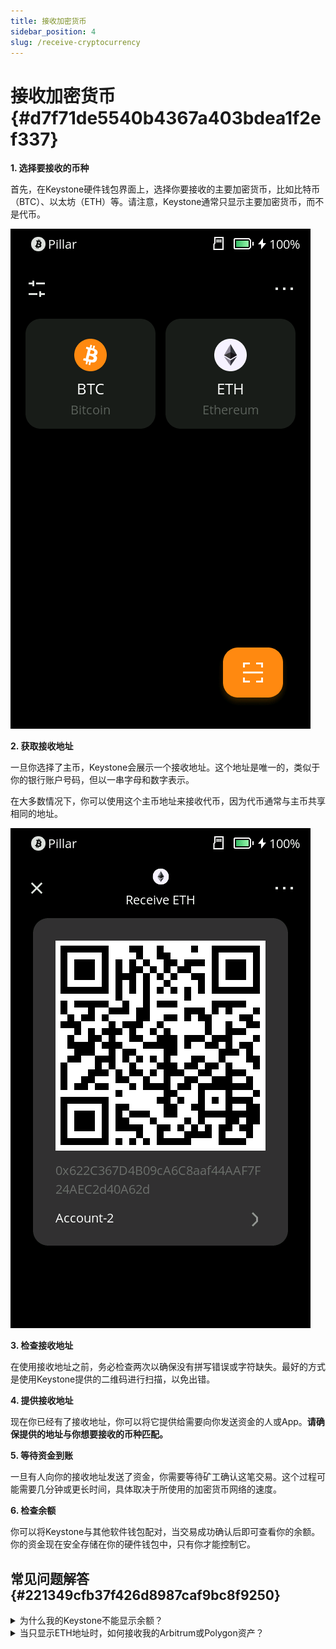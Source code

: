```yaml
---
title: 接收加密货币
sidebar_position: 4
slug: /receive-cryptocurrency
---
```




# 接收加密货币 {#d7f71de5540b4367a403bdea1f2ef337}


**1. 选择要接收的币种**


首先，在Keystone硬件钱包界面上，选择你要接收的主要加密货币，比如比特币（BTC）、以太坊（ETH）等。请注意，Keystone通常只显示主要加密货币，而不是代币。


![](./1105130454.bmp)


**2. 获取接收地址**


一旦你选择了主币，Keystone会展示一个接收地址。这个地址是唯一的，类似于你的银行账户号码，但以一串字母和数字表示。


在大多数情况下，你可以使用这个主币地址来接收代币，因为代币通常与主币共享相同的地址。


![](./1467345777.bmp)


**3. 检查接收地址**


在使用接收地址之前，务必检查两次以确保没有拼写错误或字符缺失。最好的方式是使用Keystone提供的二维码进行扫描，以免出错。


**4. 提供接收地址**


现在你已经有了接收地址，你可以将它提供给需要向你发送资金的人或App。**请确保提供的地址与你想要接收的币种匹配。**


**5. 等待资金到账**


一旦有人向你的接收地址发送了资金，你需要等待矿工确认这笔交易。这个过程可能需要几分钟或更长时间，具体取决于所使用的加密货币网络的速度。


**6. 检查余额**


你可以将Keystone与其他软件钱包配对，当交易成功确认后即可查看你的余额。你的资金现在安全存储在你的硬件钱包中，只有你才能控制它。


## 常见问题解答 {#221349cfb37f426d8987caf9bc8f9250}


<details>
  <summary>为什么我的Keystone不能显示余额？</summary>


Keystone 是一种离线设备，无法自动更新您的余额。如需查看您的余额、发送资产或访问其他功能，建议将Keystone与兼容的第三方钱包连接。



  </details>


<details>
  <summary>当只显示ETH地址时，如何接收我的Arbitrum或Polygon资产？</summary>


像Arbitrum和Polygon这样的链是与EVM兼容的，这意味着它们与以太坊（ETH）具有相同的地址格式。您可以使用您的“ETH”地址来接收在Arbitrum和Polygon网络上的代币。



  </details>

